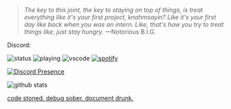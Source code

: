 > *The key to this joint, the key to staying on top of things, is treat everything like it's your first project, knahmsayin? Like it's your first day like back when you was an intern. Like, that's how you try to treat things like, just stay hungry.*
—Notorious B.I.G.

Discord:

![status](https://dev.discordprofiles.me/badge/status/852852031110774786?simple=true)
![playing](https://dev.discordprofiles.me/badge/playing/852852031110774786)
![vscode](https://dev.discordprofiles.me/badge/vscode/852852031110774786)
[![spotify](https://dev.discordprofiles.me/badge/spotify/852852031110774786)](https://dev.discordprofiles.me/openspotify/852852031110774786)

[![Discord Presence](https://lanyard-profile-readme.vercel.app/api/852852031110774786)](https://discord.com/users/852852031110774786)

![github stats](https://github-readme-stats.vercel.app/api?username=dalbir-1&show_icons=true&title_color=fff&icon_color=79ff97&text_color=9f9f9f&bg_color=151515)

[code stoned. debug sober. document drunk.](https://dalbir.me)
